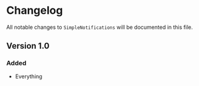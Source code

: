 # Changelog

All notable changes to `SimpleNotifications` will be documented in this file.

## Version 1.0

### Added
- Everything
